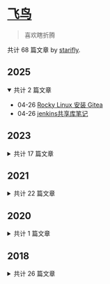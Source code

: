 # [飞鸟](https://oosz.nyc.mn/ "主页")

> 喜欢瞎折腾

共计 68 篇文章 by [starifly](https://github.com/starifly).

## 2025

<details open>
<summary>共计 2 篇文章</summary>

- 04-26 [Rocky Linux 安装 Gitea](https://oosz.nyc.mn/posts/rocky-linux-install-gitea/ "2025-04-26 21:18:50")
- 04-26 [jenkins共享库笔记](https://oosz.nyc.mn/posts/jenkins-library/ "2025-04-26 21:11:16")

</details>

## 2023

<details>
<summary>共计 17 篇文章</summary>

- 11-04 [keepalived+mysql双主集群单主可写](https://oosz.nyc.mn/posts/keepalived-mysql-dual-master-cluster-single-master-can-write/ "2023-11-04 11:11:17")
- 11-04 [Mysql Galera Cluster](https://oosz.nyc.mn/posts/mysql-galera-cluster/ "2023-11-04 10:58:51")
- 11-04 [mysql授予账户权限问题](https://oosz.nyc.mn/posts/mysql-account-permission-grant-problem/ "2023-11-04 10:49:13")
- 11-04 [U盘安装RedHat](https://oosz.nyc.mn/posts/install-redhat-via-usb-disk/ "2023-11-04 10:17:22")
- 11-04 [k8s cronjob执行时区问题](https://oosz.nyc.mn/posts/k8s-cronjob-time-zone/ "2023-11-04 09:50:50")
- 11-04 [docker部署java应用乱码问题](https://oosz.nyc.mn/posts/java-application-garbled-code-in-docker/ "2023-11-04 09:42:36")
- 02-17 [k8s中部署loki](https://oosz.nyc.mn/posts/loki/ "2023-02-17 16:25:55")
- 01-30 [画图](https://oosz.nyc.mn/posts/draw/ "2023-01-30 18:38:49")
- 01-29 [k8s部署EFK](https://oosz.nyc.mn/posts/k8s-efk/ "2023-01-29 22:24:18")
- 01-26 [ceph硬件布置参考](https://oosz.nyc.mn/posts/ceph-hardware-layout-reference/ "2023-01-26 19:06:05")
- 01-26 [ceph故障域](https://oosz.nyc.mn/posts/ceph-crushmap/ "2023-01-26 19:01:44")
- 01-26 [Ceph如何扩展到超过十亿个对象](https://oosz.nyc.mn/posts/how-ceph-scales-to-more-than-one-billion-objects/ "2023-01-26 18:58:29")
- 01-26 [ceph在不复制rgw的情况下配置多个区域](https://oosz.nyc.mn/posts/ceph-configure-multi-regions-without-replicating-rgw/ "2023-01-26 18:56:35")
- 01-26 [ceph rgw同步](https://oosz.nyc.mn/posts/ceph-rgw-sync/ "2023-01-26 18:53:34")
- 01-26 [Ceph与其它存储系统对比](https://oosz.nyc.mn/posts/ceph-vs-other-storage/ "2023-01-26 18:51:55")
- 01-26 [k8s ingress 2022部署方案](https://oosz.nyc.mn/posts/k8s-ingress-2022/ "2023-01-26 15:02:40")
- 01-26 [k8s ingress](https://oosz.nyc.mn/posts/k8s-ingress/ "2023-01-26 14:58:22")

</details>

## 2021

<details>
<summary>共计 22 篇文章</summary>

- 10-06 [Ceph运维操作](https://oosz.nyc.mn/posts/ceph-opetations/ "2021-10-06 21:38:48")
- 10-06 [Ceph理论篇](https://oosz.nyc.mn/posts/ceph-theory/ "2021-10-06 21:36:45")
- 10-06 [ceph s3 java开发相关](https://oosz.nyc.mn/posts/ceph-s3-java-related/ "2021-10-06 21:18:38")
- 10-06 [Ceph RGW使用](https://oosz.nyc.mn/posts/ceph-rgw-use/ "2021-10-06 21:07:15")
- 10-06 [Ceph总结](https://oosz.nyc.mn/posts/ceph-summary/ "2021-10-06 20:38:33")
- 10-06 [Ceph运维告诉你分布式存储的那些“坑”](https://oosz.nyc.mn/posts/ceph-op-tells-you-the-pits-of-distribute-storage/ "2021-10-06 20:00:04")
- 10-06 [ceph rgw高可用和负载均衡](https://oosz.nyc.mn/posts/ceph-rgw-ha-and-load-balance/ "2021-10-06 19:46:05")
- 10-06 [ceph 操作命令](https://oosz.nyc.mn/posts/ceph-commands/ "2021-10-06 19:43:27")
- 10-06 [ceph剔除主机脚本](https://oosz.nyc.mn/posts/ceph-remove-hosts-script/ "2021-10-06 19:41:13")
- 10-06 [ceph从14.2.20升级到14.2.22](https://oosz.nyc.mn/posts/ceph-upgrade-from-14.2.20-to-14.2/ "2021-10-06 19:38:23")
- 10-06 [ceph rgw创建新的region](https://oosz.nyc.mn/posts/ceph-rgw-create-a-new-region/ "2021-10-06 19:35:17")
- 10-06 [ceph rgw桶分片问题](https://oosz.nyc.mn/posts/ceph-rgw-bucket-shard-problem/ "2021-10-06 19:31:32")
- 10-06 [使用grafana+prometheus监控ceph集群并实现钉钉报警](https://oosz.nyc.mn/posts/grafana-prometheus-monitor-ceph-cluster/ "2021-10-06 19:20:04")
- 10-06 [ceph三节点故障恢复](https://oosz.nyc.mn/posts/ceph-three-node-failure-recovery/ "2021-10-06 19:11:07")
- 10-06 [ceph常见OSD故障处理](https://oosz.nyc.mn/posts/ceph-osd-troubleshooting/ "2021-10-06 19:08:43")
- 10-06 [删除osd的正确方式](https://oosz.nyc.mn/posts/ceph-del-osd-node/ "2021-10-06 19:05:09")
- 10-06 [Ceph rbd简单使用](https://oosz.nyc.mn/posts/ceph-rbd/ "2021-10-06 17:28:22")
- 10-06 [Ceph 硬件选型、crush规则及region](https://oosz.nyc.mn/posts/ceph-hardware-planning-crush-rules-and-region/ "2021-10-06 17:14:18")
- 10-06 [Docker安装ceph nautilus](https://oosz.nyc.mn/posts/docker-install-ceph-nautilus/ "2021-10-06 16:54:47")
- 10-06 [ceph librados库c++使用](https://oosz.nyc.mn/posts/ceph-librados-c-use/ "2021-10-06 16:51:53")
- 10-06 [Ceph中的PG和PGP的关系](https://oosz.nyc.mn/posts/ceph-pg-and-pgp/ "2021-10-06 16:47:55")
- 10-06 [Docker安装ceph luminous](https://oosz.nyc.mn/posts/docker-install-ceph-luminous/ "2021-10-06 16:16:07")

</details>

## 2020

<details>
<summary>共计 1 篇文章</summary>

- 05-30 [Linux中病毒后的处理过程](https://oosz.nyc.mn/posts/virus-process-in-linux-system/ "2020-05-30 21:59:57")

</details>

## 2018

<details>
<summary>共计 26 篇文章</summary>

- 09-02 [一个“蝇量级” C 语言协程库](https://oosz.nyc.mn/posts/a-c-coroutine/ "2018-09-02 19:35:16")
- 08-30 [Git分支管理](https://oosz.nyc.mn/posts/git-branch/ "2018-08-30 21:48:45")
- 08-29 [Git的撤销更改](https://oosz.nyc.mn/posts/git-reset/ "2018-08-29 13:20:00")
- 08-25 [Git基本操作](https://oosz.nyc.mn/posts/git-base/ "2018-08-25 22:16:03")
- 08-23 [git add -A 和 git add . 的区别](https://oosz.nyc.mn/posts/git-add-difference/ "2018-08-23 20:18:10")
- 08-18 [使用Webhook和Github实现hugo的自动部署](https://oosz.nyc.mn/posts/webhook-github-autodeploy/ "2018-08-18 12:18:32")
- 08-18 [Hugo 自动化部署脚本](https://oosz.nyc.mn/posts/hugo-deploy-script/ "2018-08-18 12:01:32")
- 08-17 [Vim Tips](https://oosz.nyc.mn/posts/vim-tips/ "2018-08-17 21:15:03")
- 08-17 [一套交叉编译脚本](https://oosz.nyc.mn/posts/a-promising-cross-compile-framework/ "2018-08-17 17:04:47")
- 08-17 [使用CMake编译跨平台静态库](https://oosz.nyc.mn/posts/how-to-use-cmake-to-compile-static-library/ "2018-08-17 16:57:13")
- 08-17 [Learning Something](https://oosz.nyc.mn/posts/learning-something/ "2018-08-17 15:51:10")
- 08-17 [为 Github Pages 自定义域名博客开启 HTTPS](https://oosz.nyc.mn/posts/using-https-with-custom-domain-name-on-github-pages/ "2018-08-17 12:11:32")
- 08-17 [无比强大的 Alfred Workflow](https://oosz.nyc.mn/posts/alfred-workflow/ "2018-08-17 11:58:38")
- 08-17 [Linux 中 profile，bashrc，bash_profile等的区别](https://oosz.nyc.mn/posts/profile-bashrc-bash_profile-in-linux/ "2018-08-17 11:52:00")
- 08-16 [一分钟告诉你究竟DevOps是什么鬼？](https://oosz.nyc.mn/posts/what-the-hell-is-devops/ "2018-08-16 21:25:53")
- 08-16 [通过webhook将Hugo自动部署至GitHub Pages和GitCafe Pages](https://oosz.nyc.mn/posts/use-webhook-automated-deploy-hugo/ "2018-08-16 21:13:08")
- 08-16 [使用flv.js做直播](https://oosz.nyc.mn/posts/live-streaming-with-flv/ "2018-08-16 18:31:24")
- 08-16 [音视频技术参考资料](https://oosz.nyc.mn/posts/audio-video-tech-references/ "2018-08-16 11:41:15")
- 08-16 [可移植的 Makefile 教程](https://oosz.nyc.mn/posts/portable-makefile-tutorial/ "2018-08-16 10:57:09")
- 08-16 [使用 CMake 不用路径地调用 libclang](https://oosz.nyc.mn/posts/cmake-clang/ "2018-08-16 10:36:02")
- 08-16 [持续集成教程 1 通识科普](https://oosz.nyc.mn/posts/travis-basis/ "2018-08-16 10:24:28")
- 08-15 [为 Markdown 生成 TOC 的 Vim 插件](https://oosz.nyc.mn/posts/vim-markdown-toc/ "2018-08-15 22:31:38")
- 08-15 [Ubuntu 使用笔记](https://oosz.nyc.mn/posts/use-ubuntu-notes/ "2018-08-15 22:25:03")
- 08-15 [Git 和 GitHub简易入门](https://oosz.nyc.mn/posts/git-intro/ "2018-08-15 21:51:39")
- 08-15 [关于 Markdown 的一些奇技淫巧](https://oosz.nyc.mn/posts/markdown-odd-skills/ "2018-08-15 15:35:40")
- 08-15 [My First Post](https://oosz.nyc.mn/posts/my-first-post/ "2018-08-15 14:33:35")

</details>
